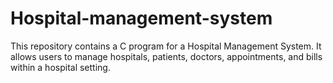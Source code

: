 # Hospital-management-system
This repository contains a C program for a Hospital Management System. It allows users to manage hospitals, patients, doctors, appointments, and bills within a hospital setting.
